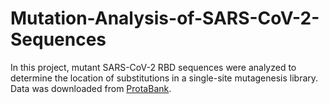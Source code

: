 # Mutation-Analysis-of-SARS-CoV-2-Sequences
 In this project, mutant SARS-CoV-2 RBD sequences were analyzed to determine the location of substitutions in a single-site mutagenesis library. Data was downloaded from [ProtaBank](https://www.protabank.org/).